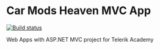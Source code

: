 # Car Mods Heaven MVC App
[![Build status](https://ci.appveyor.com/api/projects/status/xrepyvis7prv05bb?svg=true)](https://ci.appveyor.com/project/olebg/car-mods-heaven/branch/master)

Web Apps with ASP.NET MVC project for Telerik Academy
